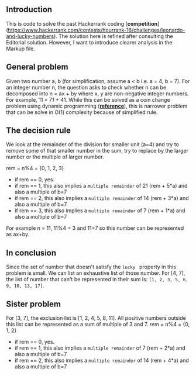 ## Introduction
This is code to solve the past Hackerrank coding [**competition**] (https://www.hackerrank.com/contests/hourrank-16/challenges/leonardo-and-lucky-numbers). The solution here is refined after consulting the Editorial solution. However, I want to introduce clearer analysis in the Markup file.

## General problem
Given two number a, b (for simplification, assume a < b i.e. a = 4, b = 7). For an integer number n, the question asks to check whether n can be decomposed into n = ax + by where x, y are non-negative integer numbers. For example, 11 = 7*1 + 4*1. While this can be solved as a coin change problem using dynamic programming ([**reference**](http://www.geeksforgeeks.org/dynamic-programming-set-7-coin-change/)), this is narrower problem that can be solve in O(1) complexity because of simplified rule.

## The decision rule
We look at the remainder of the division for smaller unit (a=4) and try to remove some of that smaller number in the sum, try to replace by the larger number or the multiple of larger number.

rem = n%4 = {0, 1, 2, 3}
* if rem == 0, yes.
* if rem == 1, this also implies a `multiple remainder` of 21 (rem + 5*a) and also a multiple of b=7
* if rem == 2, this also implies a `multiple remainder` of 14 (rem + 3*a) and also a multiple of b=7
* if rem == 3, this also implies a `multiple remainder` of  7 (rem + 1*a) and also a multiple of b=7

For example n = 11,
11%4 = 3
and 11>7
so this number can be represented as ax+by.

## In conclusion
Since the set of number that doesn't satisfy the `lucky ` property in this problem is small. We can list an exhaustive list of those number.
For [4, 7], the list of number that can't be represented in their sum is: `[1, 2, 3, 5, 6, 9, 10, 13, 17]`.

## Sister problem
For [3, 7], the exclusion list is [1, 2, 4, 5, 8, 11]. All positive numbers outside this list can be represented as a sum of multiple of 3 and 7.
rem = n%4 = {0, 1, 2}
* if rem == 0, yes.
* if rem == 1, this also implies a `multiple remainder` of 7 (rem + 2*a) and also a multiple of b=7
* if rem == 2, this also implies a `multiple remainder` of 14 (rem + 4*a) and also a multiple of b=7
